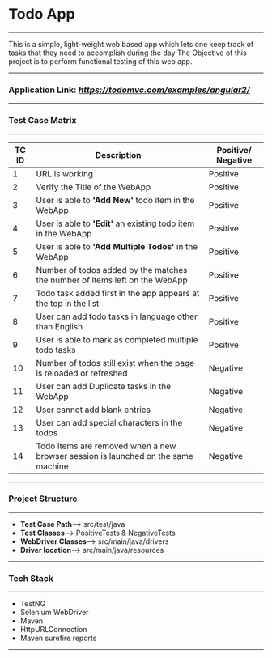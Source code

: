 # Todo App

---

This is a simple, light-weight web based app which lets one keep track of tasks that they need to accomplish during the day
The Objective of this project is to perform functional testing of this web app.

---

### Application Link: _https://todomvc.com/examples/angular2/_

---

### Test Case Matrix

---

| TC ID   |      Description      |  Positive/ Negative |
|----------|-------------|------|
| 1 | URL is working | Positive |
| 2 | Verify the Title of the WebApp | Positive |
| 3 | User is able to **'Add New'** todo item in the WebApp  | Positive |
| 4 | User is able to **'Edit'** an existing todo item in the WebApp  | Positive |
| 5 | User is able to **'Add Multiple Todos'** in the WebApp| Positive |
| 6 | Number of todos added by the matches the number of items left on the WebApp | Positive |
| 7 | Todo task added first in the app appears at the top in the list | Positive |
| 8 | User can add todo tasks in language other than English | Positive |
| 9 | User is able to mark as completed multiple todo tasks | Positive |
| 10 | Number of todos still exist when the page is reloaded or refreshed | Negative |
| 11 | User can add Duplicate tasks in the WebApp | Negative |
| 12 | User cannot add blank entries | Negative |
| 13 | User can add special characters in the todos | Negative |
| 14 | Todo items are removed when a new browser session is launched on the same machine | Negative |

---

### Project Structure

---

- **Test Case Path**--> src/test/java
- **Test Classes**--> PositiveTests & NegativeTests
- **WebDriver Classes**--> src/main/java/drivers
- **Driver location**--> src/main/java/resources

---

### Tech Stack

---
- TestNG
- Selenium WebDriver
- Maven
- HttpURLConnection
- Maven surefire reports

---



